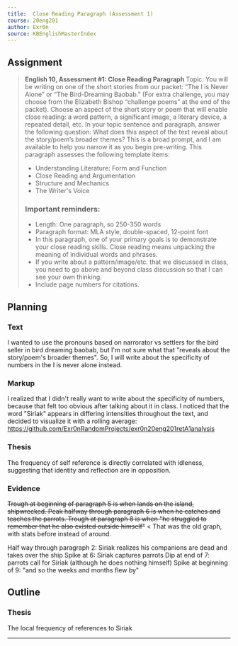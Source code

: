 ```yaml
---
title:  Close Reading Paragraph (Assessment 1)
course: 20eng201
author: Exr0n
source: KBEnglishMasterIndex
---
```


## Assignment
> **English 10, Assessment  #1: Close Reading Paragraph**
> Topic: You will be writing on one of the short stories from our packet: “The I is Never Alone” or “The Bird-Dreaming Baobab.” (For extra challenge, you may choose from the Elizabeth Bishop “challenge poems” at the end of the packet). 
> Choose an aspect of the short story or poem that will enable close reading: a word pattern, a significant image, a literary device, a repeated detail, etc. In your topic sentence and paragraph, answer the following question:
> What does this aspect of the text reveal about the story/poem’s broader themes? This is a broad prompt, and I am available to help you narrow it as you begin pre-writing.
> This paragraph assesses the following template items: 
> 
> - Understanding Literature: Form and Function
> - Close Reading and Argumentation
> - Structure and Mechanics
> - The Writer's Voice
> 
> ### Important reminders:
> - Length: One paragraph, so 250-350 words
> - Paragraph format: MLA style, double-spaced, 12-point font
> - In this paragraph, one of your primary goals is to demonstrate your close reading skills. Close reading means unpacking the meaning of individual words and phrases.
> - If you write about a pattern/image/etc. that we discussed in class, you need to go above and beyond class discussion so that I can see your own thinking. 
> - Include page numbers for citations.

## Planning

### Text
I wanted to use the pronouns based on narrorator vs settlers for the bird seller in bird dreaming baobab, but I'm not sure what that "reveals about the story/poem's broader themes". So, I will write about the specificity of numbers in the I is never alone instead.

### Markup
I realized that I didn't really want to write about the specificity of numbers, because that felt too obvious after talking about it in class. I noticed that the word "Siriak" appears in differing intensities throughout the text, and decided to visualize it with a rolling average: https://github.com/Exr0nRandomProjects/exr0n20eng201retA1analysis

### Thesis
The frequency of self reference is directly correlated with idleness, suggesting that identity and reflection are in opposition.

### Evidence
~~Trough at beginning of paragraph 5 is when lands on the island, shipwrecked.
Peak halfway through paragraph 6 is when he catches and teaches the parrots.
Trough at paragraph 8 is when "he struggled to remember that he also existed outside himself"~~ < That was the old graph, with stats before instead of around.

Half way through paragraph 2: Siriak realizes his companions are dead and takes over the ship
Spike at 6: Siriak captures parrots
Dip at end of 7: parrots call for Siriak (although he does nothing himself)
Spike at beginning of 9: "and so the weeks and months flew by"

## Outline

### Thesis
The local frequency of references to Siriak 

---